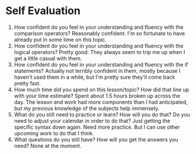 # Self Evaluation

1. How confident do you feel in your understanding and fluency with the comparison operators?
Reasonably confident. I'm so fortunate to have already put in some time on this topic.
1. How confident do you feel in your understanding and fluency with the logical operators?
Pretty good.  They always seem to trip me up when I get a little casual with them.
1. How confident do you feel in your understanding and fluency with the if statements?
Actually not terribly confident in them, mostly because I haven't used them in a while, but I'm pretty sure they'll come back pretty fast.
1. How much time did you spend on this lesson/topic? How did that line up with your time estimate?
Spent about 1.5 hours broken up across the day.  The lesson and work had more components than I had anticipated, but my previous knowledge of the subjects help immensely.
1. What do you still need to practice or learn? How will you do that? Do you need to adjust your calendar in order to do that?
Just getting the specific syntax down again. Need more practice. But I can use other upcoming work to do that I think.
1. What questions do you still have? How will you get the answers you need?
None at the moment.
